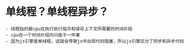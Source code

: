 # 单线程？单线程异步？
    - 线程指的是cpu在执行执行指令和保存上下文所需要的时间片段
    - cpu在一个时间片段内只能干一件事
    - 因为js引擎是单线程，这就会导致js中出现代码阻塞，所以js引擎区分了同步和异步代码
